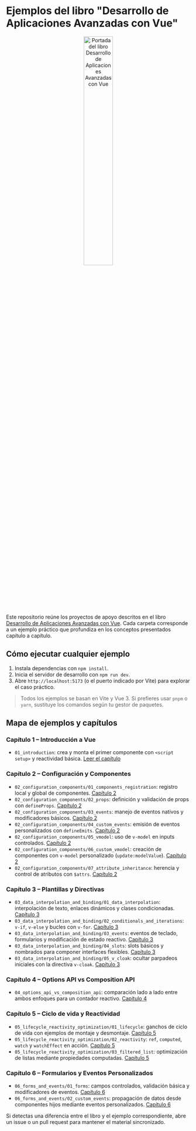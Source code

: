 # Ejemplos del libro "Desarrollo de Aplicaciones Avanzadas con Vue"

<p align="center">
  <img src="https://salesmendesandre.github.io/daa_vue/main/_static/Cover.png" alt="Portada del libro Desarrollo de Aplicaciones Avanzadas con Vue" width="40%" />
</p>

Este repositorio reúne los proyectos de apoyo descritos en el libro [Desarrollo de Aplicaciones Avanzadas con Vue](https://salesmendesandre.github.io/daa_vue/main/intro.html). Cada carpeta corresponde a un ejemplo práctico que profundiza en los conceptos presentados capítulo a capítulo.

## Cómo ejecutar cualquier ejemplo
1. Instala dependencias con `npm install`.
2. Inicia el servidor de desarrollo con `npm run dev`.
3. Abre `http://localhost:5173` (o el puerto indicado por Vite) para explorar el caso práctico.

> Todos los ejemplos se basan en Vite y Vue 3. Si prefieres usar `pnpm` o `yarn`, sustituye los comandos según tu gestor de paquetes.

## Mapa de ejemplos y capítulos

### Capítulo 1 – Introducción a Vue
- `01_introduction`: crea y monta el primer componente con `<script setup>` y reactividad básica. [Leer el capítulo](https://salesmendesandre.github.io/daa_vue/main/vue/p1c1_introduccion_a_vue.html)

### Capítulo 2 – Configuración y Componentes
- `02_configuration_components/01_components_registration`: registro local y global de componentes. [Capítulo 2](https://salesmendesandre.github.io/daa_vue/main/vue/p1c2_configuracion_y_componentes.html)
- `02_configuration_components/02_props`: definición y validación de props con `defineProps`. [Capítulo 2](https://salesmendesandre.github.io/daa_vue/main/vue/p1c2_configuracion_y_componentes.html)
- `02_configuration_components/03_events`: manejo de eventos nativos y modificadores básicos. [Capítulo 2](https://salesmendesandre.github.io/daa_vue/main/vue/p1c2_configuracion_y_componentes.html)
- `02_configuration_components/04_custom_events`: emisión de eventos personalizados con `defineEmits`. [Capítulo 2](https://salesmendesandre.github.io/daa_vue/main/vue/p1c2_configuracion_y_componentes.html)
- `02_configuration_components/05_vmodel`: uso de `v-model` en inputs controlados. [Capítulo 2](https://salesmendesandre.github.io/daa_vue/main/vue/p1c2_configuracion_y_componentes.html)
- `02_configuration_components/06_custom_vmodel`: creación de componentes con `v-model` personalizado (`update:modelValue`). [Capítulo 2](https://salesmendesandre.github.io/daa_vue/main/vue/p1c2_configuracion_y_componentes.html)
- `02_configuration_components/07_attribute_inheritance`: herencia y control de atributos con `$attrs`. [Capítulo 2](https://salesmendesandre.github.io/daa_vue/main/vue/p1c2_configuracion_y_componentes.html)

### Capítulo 3 – Plantillas y Directivas
- `03_data_interpolation_and_binding/01_data_interpolation`: interpolación de texto, enlaces dinámicos y clases condicionadas. [Capítulo 3](https://salesmendesandre.github.io/daa_vue/main/vue/p1c3_plantillas_y_directivas.html)
- `03_data_interpolation_and_binding/02_conditionals_and_iterations`: `v-if`, `v-else` y bucles con `v-for`. [Capítulo 3](https://salesmendesandre.github.io/daa_vue/main/vue/p1c3_plantillas_y_directivas.html)
- `03_data_interpolation_and_binding/03_events`: eventos de teclado, formularios y modificación de estado reactivo. [Capítulo 3](https://salesmendesandre.github.io/daa_vue/main/vue/p1c3_plantillas_y_directivas.html)
- `03_data_interpolation_and_binding/04_slots`: slots básicos y nombrados para componer interfaces flexibles. [Capítulo 3](https://salesmendesandre.github.io/daa_vue/main/vue/p1c3_plantillas_y_directivas.html)
- `03_data_interpolation_and_binding/05_v_cloak`: ocultar parpadeos iniciales con la directiva `v-cloak`. [Capítulo 3](https://salesmendesandre.github.io/daa_vue/main/vue/p1c3_plantillas_y_directivas.html)

### Capítulo 4 – Options API vs Composition API
- `04_options_api_vs_composition_api`: comparación lado a lado entre ambos enfoques para un contador reactivo. [Capítulo 4](https://salesmendesandre.github.io/daa_vue/main/vue/p2c4_estilos_api.html)

### Capítulo 5 – Ciclo de vida y Reactividad
- `05_lifecycle_reactivity_optimization/01_lifecycle`: ganchos de ciclo de vida con ejemplos de montaje y desmontaje. [Capítulo 5](https://salesmendesandre.github.io/daa_vue/main/vue/p2c5_ciclo_de_vida_y_computed.html)
- `05_lifecycle_reactivity_optimization/02_reactivity`: `ref`, `computed`, `watch` y `watchEffect` en acción. [Capítulo 5](https://salesmendesandre.github.io/daa_vue/main/vue/p2c5_ciclo_de_vida_y_computed.html)
- `05_lifecycle_reactivity_optimization/03_filtered_list`: optimización de listas mediante propiedades computadas. [Capítulo 5](https://salesmendesandre.github.io/daa_vue/main/vue/p2c5_ciclo_de_vida_y_computed.html)

### Capítulo 6 – Formularios y Eventos Personalizados
- `06_forms_and_events/01_forms`: campos controlados, validación básica y modificadores de eventos. [Capítulo 6](https://salesmendesandre.github.io/daa_vue/main/vue/p2c6_manejo_de_formularios_y_eventos.html)
- `06_forms_and_events/02_custom_events`: propagación de datos desde componentes hijos mediante eventos personalizados. [Capítulo 6](https://salesmendesandre.github.io/daa_vue/main/vue/p2c6_manejo_de_formularios_y_eventos.html)

Si detectas una diferencia entre el libro y el ejemplo correspondiente, abre un issue o un pull request para mantener el material sincronizado.
